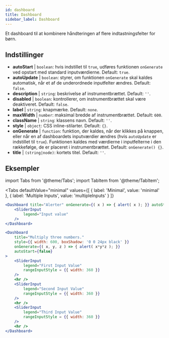 ```yaml
--- 
id: dashboard 
title: Dashboard
sidebar_label: Dashboard 
---
```


Et dashboard til at kombinere håndteringen af flere indtastningsfelter for børn.

## Indstillinger

* __autoStart__ | `boolean`: hvis indstillet til `true`, udføres funktionen `onGenerate` ved opstart med standard inputværdierne. Default: `true`.
* __autoUpdate__ | `boolean`: styrer, om funktionen `onGenerate` skal kaldes automatisk, når et af de underordnede inputfelter ændres. Default: `false`.
* __description__ | `string`: beskrivelse af instrumentbrættet. Default: `''`.
* __disabled__ | `boolean`: kontrollerer, om instrumentbrættet skal være deaktiveret. Default: `false`.
* __label__ | `string`: knapmærke. Default: `none`.
* __maxWidth__ | `number`: maksimal bredde af instrumentbrættet. Default: `600`.
* __className__ | `string`: klassens navn. Default: `''`.
* __style__ | `object`: CSS inline-stilarter. Default: `{}`.
* __onGenerate__ | `function`: funktion, der kaldes, når der klikkes på knappen, eller når en af dashboardets inputværdier ændres (hvis `autoUpdate` er indstillet til `true`). Funktionen kaldes med værdierne i inputfelterne i den rækkefølge, de er placeret i instrumentbrættet. Default: `onGenerate() {}`.
* __title__ | `(string|node)`: kortets titel. Default: `''`.


## Eksempler

import Tabs from '@theme/Tabs';
import TabItem from '@theme/TabItem';

<Tabs
    defaultValue="minimal"
    values={[
        { label: 'Minimal', value: 'minimal' },
        { label: 'Multiple Inputs', value: 'multipleInputs' }
    ]}
>

<TabItem value="minimal"> 

```jsx live
<Dashboard title="Alerter" onGenerate={( x ) => { alert( x ); }} autoStart={false} >
    <SliderInput
        legend="Input value"
    />
</Dashboard>
```

</TabItem>

<TabItem value="multipleInputs" > 

```jsx live
<Dashboard 
    title="Multiply three numbers."
    style={{ width: 600, boxShadow: '0 0 24px black' }}
    onGenerate={( x, y, z ) => { alert( x*y*z ); }} 
    autoStart={false} 
>
    <SliderInput
        legend="First Input Value"
        rangeInputStyle = {{ width: 360 }}
    />
    <hr />
    <SliderInput
        legend="Second Input Value"
        rangeInputStyle = {{ width: 360 }}
    />
    <hr />
    <SliderInput
        legend="Third Input Value"
        rangeInputStyle = {{ width: 360 }}
    />
    <hr />
</Dashboard>
```

</TabItem>

</Tabs>
